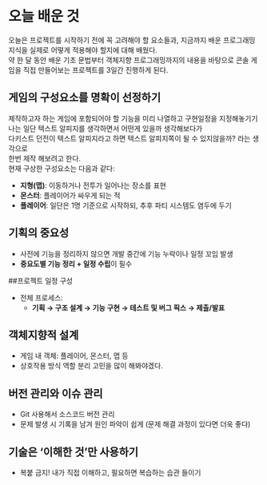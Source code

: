 # 오늘 배운 것
오늘은 프로젝트를 시작하기 전에 꼭 고려해야 할 요소들과, 지금까지 배운 프로그래밍 지식을 실제로 어떻게 적용해야 할지에 대해 배웠다.  
약 한 달 동안 배운 기초 문법부터 객체지향 프로그래밍까지의 내용을 바탕으로 콘솔 게임을 직접 만들어보는 프로젝트를 3일간 진행하게 된다.
## 게임의 구성요소를 명확이 선정하기
제작하고자 하는 게임에 포함되어야 할 기능을 미리 나열하고 구현일정을 지정해놓기기  
나는 일단 텍스트 알피지를 생각하면서 어떤게 있을까 생각해보다가  
다키스트 던전이 텍스트 알피지라고 하면 텍스트 알피지쪽이 될 수 있지않을까? 라는 생각으로  
한번 제작 해보려고 한다.  
현재 구상한 구성요소는 다음과 같다:
- **지형(맵)**: 이동하거나 전투가 일어나는 장소를 표현
- **몬스터**: 플레이어가 싸우게 되는 적
- **플레이어**: 일단은 1명 기준으로 시작하되, 추후 파티 시스템도 염두에 두기
## 기획의 중요성
- 사전에 기능을 정리하지 않으면 개발 중간에 기능 누락이나 일정 꼬임 발생
- **중요도별 기능 정리 + 일정 수립**이 필수

##프로젝트 일정 구성
- 전체 프로세스:
  - **기획 → 구조 설계 → 기능 구현 → 테스트 및 버그 픽스 → 제출/발표**

## 객체지향적 설계
- 게임 내 객체: 플레이어, 몬스터, 맵 등
- 상호작용 방식 역할 분리 고민을 많이 해봐야겠다.

## 버전 관리와 이슈 관리
- Git 사용해서 소스코드 버전 관리
- 문제 발생 시 기록을 남겨 원인 파악이 쉽게 (문제 해결 과정이 있다면 더욱 좋다)

## 기술은 ‘이해한 것’만 사용하기
- 복붙 금지! 내가 직접 이해하고, 필요하면 복습하는 습관 들이기